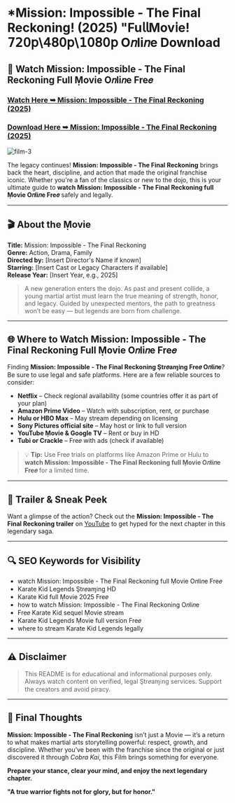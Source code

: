 # *Mission: Impossible - The Final Reckoning! (2025) "Fu𝗅𝗅Mov𝗂e! 𝟩𝟤𝟢𝗉\𝟦𝟪𝟢𝗉\𝟣𝟢𝟪𝟢𝗉 O𝑛li𝑛e Download

## 🥋 Watch Mission: Impossible - The Final Reckoning Full Ṃovie O𝑛li𝑛e Fre𝑒

### [Watch Here ➥ Mission: Impossible - The Final Reckoning (2025)](https://qimovies.com/en/movie/575265/mission-impossible-the-final-reckoning)

### [Download Here ➥ Mission: Impossible - The Final Reckoning (2025)](https://qimovies.com/en/movie/575265/mission-impossible-the-final-reckoning)

![film-3](https://media.themoviedb.org/t/p/w533_and_h300_bestv2/3VkPqpjKikQg2M2n6xgTfR9xr7E.jpg)

The legacy continues! **Mission: Impossible - The Final Reckoning** brings back the heart, discipline, and action that made the original franchise iconic. Whether you're a fan of the classics or new to the dojo, this is your ultimate guide to **watch Mission: Impossible - The Final Reckoning full Ṃovie O𝑛li𝑛e Fre𝑒** safely and legally.

---

## 🎬 About the Ṃovie

**Title:** Mission: Impossible - The Final Reckoning  
**Genre:** Action, Drama, Family  
**Directed by:** [Insert Director's Name if known]  
**Starring:** [Insert Cast or Legacy Characters if available]  
**Release Year:** [Insert Year, e.g., 2025]

> A new generation enters the dojo. As past and present collide, a young martial artist must learn the true meaning of strength, honor, and legacy. Guided by unexpected mentors, the path to greatness won’t be easy — but legends are born from challenge.

---

## 🌐 Where to Watch Mission: Impossible - The Final Reckoning Full Ṃovie O𝑛li𝑛e Fre𝑒

Finding **Mission: Impossible - The Final Reckoning Ştr𝑒aɱ𝔦ng Fre𝑒 O𝑛li𝑛e**? Be sure to use legal and safe platforms. Here are a few reliable sources to consider:

- **Netflix** – Check regional availability (some countries offer it as part of your plan)
- **Amazon Prime Video** – Watch with subscription, rent, or purchase  
- **Hulu or HBO Max** – May stream depending on licensing
- **Sony Pictures official site** – May host or link to full version
- **YouTube Ṃovie & Google TV** – Rent or buy in HD
- **Tubi or Crackle** – Fre𝑒 with ads (check if available)

> 💡 **Tip:** Use Fre𝑒 trials on platforms like Amazon Prime or Hulu to **watch Mission: Impossible - The Final Reckoning full Ṃovie O𝑛li𝑛e Fre𝑒** for a limited time.

---

## 🎥 Trailer & Sneak Peek

Want a glimpse of the action? Check out the **Mission: Impossible - The Final Reckoning trailer** on [YouTube](https://www.youtube.com) to get hyped for the next chapter in this legendary saga.

---

## 🔍 SEO Keywords for Visibility

- watch Mission: Impossible - The Final Reckoning full Ṃovie O𝑛li𝑛e Fre𝑒  
- Karate Kid Legends Ştr𝑒aɱ𝔦ng HD  
- Karate Kid full Ṃovie 2025 Fre𝑒  
- how to watch Mission: Impossible - The Final Reckoning O𝑛li𝑛e  
- Fre𝑒 Karate Kid sequel Ṃovie stream  
- Karate Kid Legends Ṃovie full version Fre𝑒  
- where to stream Karate Kid Legends legally  

---

## ⚠️ Disclaimer

> This README is for educational and informational purposes only. Always watch content on verified, legal Ştr𝑒aɱ𝔦ng services. Support the creators and avoid piracy.

---

## 🐉 Final Thoughts

**Mission: Impossible - The Final Reckoning** isn’t just a Ṃovie — it’s a return to what makes martial arts storytelling powerful: respect, growth, and discipline. Whether you’ve been with the franchise since the original or just discovered it through *Cobra Kai*, this Ḟilṁ brings something for everyone.

**Prepare your stance, clear your mind, and enjoy the next legendary chapter.**

**"A true warrior fights not for glory, but for honor."**
